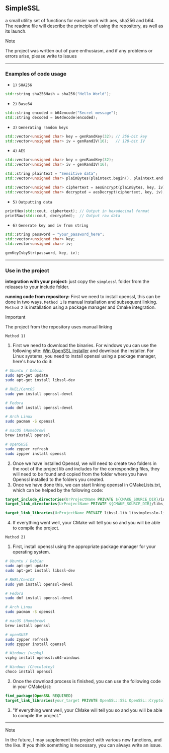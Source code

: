 ## SimpleSSL
a small utility set of functions for easier work with aes, sha256 and b64. The readme file will describe the principle of using the repository, as well as its launch.
> [!NOTE]
> The project was written out of pure enthusiasm, and if any problems or errors arise, please write to issues
---------------------
### Examples of code usage
- `1)` `SHA256`
```cpp
std::string sha256Hash = sha256("Hello World");
```
- `2)` `Base64`
```cpp
std::string encoded = b64encode("Secret message");
std::string decoded = b64decode(encoded);
```
- `3)` `Generating random keys`
```cpp
std::vector<unsigned char> key = genRandKey(32); // 256-bit key
std::vector<unsigned char> iv = genRandIV(16);   // 128-bit IV
```
- `4)` `AES`
```cpp
std::vector<unsigned char> key = genRandKey(32);
std::vector<unsigned char> iv = genRandIV(16);

std::string plaintext = "Sensitive data";
std::vector<unsigned char> plainBytes(plaintext.begin(), plaintext.end());

std::vector<unsigned char> ciphertext = aesEncrypt(plainBytes, key, iv);
std::vector<unsigned char> decrypted = aesDecrypt(ciphertext, key, iv);
```
- `5)` `Outputting data`
```cpp
printHex(std::cout, ciphertext); // Output in hexadecimal format
printRaw(std::cout, decrypted);  // Output raw data
```
- `6)` `Generate key and iv from string`
```cpp
std::string password = "your_password_here";
std::vector<unsigned char> key;
std::vector<unsigned char> iv;

genKeyIvbyStr(password, key, iv);
```
-------------
### Use in the project
**integration with your project:**
just copy the `simplessl` folder from the releases to your include folder.

**running code from repository:**
First we need to install openssl, this can be done in two ways. `Method 1` is manual installation and subsequent linking. `Method 2` is installation using a package manager and Cmake integration.
> [!IMPORTANT]
> The project from the repository uses manual linking

`Method 1)` 
1. First we need to download the binaries. For windows you can use the following site: [Win OpenSSL installer](https://slproweb.com/products/Win32OpenSSL.html) and download the installer. For Linux systems, you need to install openssl using a package manager, here's how to do it:
```bash
# Ubuntu / Debian
sudo apt-get update
sudo apt-get install libssl-dev

# RHEL/CentOS
sudo yum install openssl-devel

# Fedora
sudo dnf install openssl-devel

# Arch Linux
sudo pacman -S openssl

# macOS (Homebrew)
brew install openssl

# openSUSE
sudo zypper refresh
sudo zypper install openssl
```
2. Once we have installed Openssl, we will need to create two folders in the root of the project lib and includes for the corresponding files, they will need to be found and copied from the folder where you have Openssl installed to the folders you created.
3. Once we have done this, we can start linking openssl in CMakeLists.txt, which can be helped by the following code:
```cmake
target_include_directories(UrProjectName PRIVATE ${CMAKE_SOURCE_DIR}/include_folder)
target_link_directories(UrProjectName PRIVATE ${CMAKE_SOURCE_DIR}/libs_folder)

target_link_libraries(UrProjectName PRIVATE libssl.lib libsimplesslo.lib) # static library files, in the example these are windows .lib files
```
4. If everything went well, your CMake will tell you so and you will be able to compile the project.
   
`Method 2)` 
1. First, install openssl using the appropriate package manager for your operating system.
```bash
# Ubuntu / Debian
sudo apt-get update
sudo apt-get install libssl-dev

# RHEL/CentOS
sudo yum install openssl-devel

# Fedora
sudo dnf install openssl-devel

# Arch Linux
sudo pacman -S openssl

# macOS (Homebrew)
brew install openssl

# openSUSE
sudo zypper refresh
sudo zypper install openssl

# Windows (vcpkg)
vcpkg install openssl:x64-windows

# Windows (Chocolatey)
choco install openssl
```
2. Once the download process is finished, you can use the following code in your CMakeList:
```cmake
find_package(OpenSSL REQUIRED)
target_link_libraries(your_target PRIVATE OpenSSL::SSL OpenSSL::Crypto)
```
3. "If everything went well, your CMake will tell you so and you will be able to compile the project."
------------------------
> [!NOTE]
> In the future, I may supplement this project with various new functions, and the like. If you think something is necessary, you can always write an issue.
